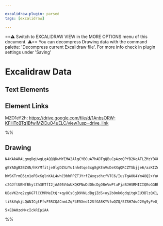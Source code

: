 ```yaml
---

excalidraw-plugin: parsed
tags: [excalidraw]

---
```

==⚠  Switch to EXCALIDRAW VIEW in the MORE OPTIONS menu of this document. ⚠== You can decompress Drawing data with the command palette: 'Decompress current Excalidraw file'. For more info check in plugin settings under 'Saving'


# Excalidraw Data

## Text Elements
## Element Links
MZO1eY2h: https://drive.google.com/file/d/1AnbsORW-KFHToBTq1BfwiMZiDuO4uELC/view?usp=drive_link

%%
## Drawing
```compressed-json
N4KAkARALgngDgUwgLgAQQQDwMYEMA2AlgCYBOuA7hADTgQBuCpAzoQPYB2KqATLZMzYBXUtiRoIACyhQ4zZAHoFAc0JRJQgEYA6bGwC2CgF7N6hbEcK4OCtptbErHALRY8RMpWdx8Q1TdIEfARcZgRmBShcZQUebQBGeISaOiCEfQQOKGZuAG1wMFAwYogSbggAWQAtAHl4hABNHkkU4shYRHL0zQRiYlxNYNaSzG5nAFZxgE5tKZ54gAYAZgXx

gBYADgB2BZ4N/hKYMfitje0lgDZ4zYu1nh4tqe3xg8gKEnVuDeXXqQRCZTSbjje6/azKIZoBa/ZhQUhsADWCAAwmx8GxSOUAMT1XFIX6aXDYBHKeFCDjEVHozESOHWZhwXCBLLDSAAM0I+HwAGVYJD0IIPKyILD4UiAOofFpoPgFARwxEIXkwfkitFlX5kwEccI5NDxX5sRnYNRHfULaFyiCk4RwACSxD1qFyAF1fmzyBkHdwOEIub9CBSsOVcAt

hWSKTrmE6im1oPBxKglnKAL4whC9bhPPZTJYrfZWxgsdhcfVTC6/IusTgAOU4Ym48Q2+YuG2uSwDzAAImkoJm0GyCGECcIKQBRYIZLJO12/IRwfp94iNrbrLZLcsLC7lqa/IgcBHlaSyeRKMiERjaZRsNgQhC6AwKDnBBTEBTxACCHHsNQASuLnAAaQAMQACQAFTYAAhcCAEd4igtl3mqQguyEGo1iEMcABlkQUMwEAoAB+IQGQAXnPRgAH190PP

c2GJftUEHfBhytZh3ETfI2jAA05V4uUXQKFNwDdOhcDgOBeVwPtuFjaBJHSRMICIQEoGGBhCEIqCiRJCNKTRDFsTZEzTI07ARGZKA7T7fReTFFFDJpdAcQQPFzMszJrNsnTiRtckDOpco6Q4BkmS8jzSCsmz0mAzkeT5ZTBQ1AoIAsqKvJiuyFQlKVuFlEp0ui2z7MVZVVWS5cDjSzysiy39hG1XVG2qorMtsmpjVNRsLVa2rvNizgoGA3B9E5M1

UBeVK2rq2zgKG7lCCMRMeEtQr+qy8CsCgD9VNLdBgjZdS+oy2b0mk0gdqitgKEU3BlzQX1/WmjbbLHCkP2u26Qge9AmXhKgTuK9JPoB8CE3KfSNI4+EuQADWBLYkg2NsLnGLZTguVZ5mqmG0XwBpgSmBZtDWLZt3iLGdh4KY1l3VKjBvfQ5MLAghETEmnniJZxniYSgfa9IGoCqMnQgKHqtJEhFuW/K1sgKXiF5BA4GBSXSBICo2GIBB3oGYJfpY

tiSkVqkjLQWNICgtFfvF5RCQACnmLZqF4E5Xed12SfGABKYVfwQZQ/SZSH7dwJ2Vg9yPeGj72/f5l7TqgUqkU6qASydJ78Gqj1RoQAOgw1jhlBZuNMn1pi4XZ35sCIVW0CrhBfg4PPuEbw0hCgfdE0bhOSjsAArBBsGybkW7gLWdb1wYmKNpvUqJdPGEgtFS5KDokrSEeS2FCzYQMcHOkev1s6tdFGMNod57jfBQh27fl5vfAfRP914Tsrf084bg

5+E8A0zoM+cIckRIpiAA
```
%%